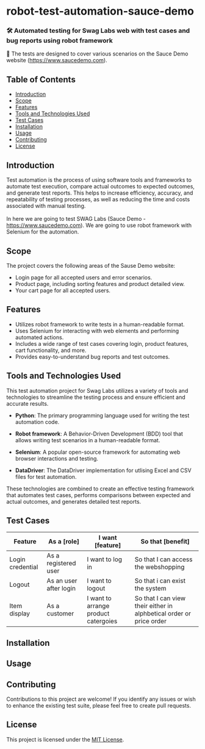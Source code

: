 # robot-test-automation-sauce-demo
### 🛠 Automated testing for Swag Labs web with test cases and bug reports using robot framework

📢 The tests are designed to cover various scenarios on the Sauce Demo website (https://www.saucedemo.com).

## Table of Contents

- [Introduction](#introduction)
- [Scope](#scope)
- [Features](#features)
- [Tools and Technologies Used](#tools-and-technologies-used)
- [Test Cases](#test-cases)
- [Installation](#installation)
- [Usage](#usage)
- [Contributing](#contributing)
- [License](#license)

## Introduction

Test automation is the process of using software tools and frameworks to automate test execution, compare actual outcomes to expected outcomes, and generate test reports. This helps to increase efficiency, accuracy, and repeatability of testing processes, as well as reducing the time and costs associated with manual testing. <br><br>In here we are going to test SWAG Labs (Sauce Demo - https://www.saucedemo.com). We are going to use robot framework with Selenium for the automation.
## Scope

The project covers the following areas of the Sause Demo website:

- Login page for all accepted users and error scenarios.
- Product page, including sorting features and product detailed view.
- Your cart page for all accepted users.

## Features

- Utilizes robot framework to write tests in a human-readable format.
- Uses Selenium for interacting with web elements and performing automated actions.
- Includes a wide range of test cases covering login, product features, cart functionality, and more.
- Provides easy-to-understand bug reports and test outcomes.


## Tools and Technologies Used

This test automation project for Swag Labs utilizes a variety of tools and technologies to streamline the testing process and ensure efficient and accurate results.

- **Python**: The primary programming language used for writing the test automation code.

- **Robot framework**: A Behavior-Driven Development (BDD) tool that allows writing test scenarios in a human-readable format.

- **Selenium**: A popular open-source framework for automating web browser interactions and testing.

- **DataDriver**: The DataDriver implementation for utlising Excel and CSV files for test automation.


These technologies are combined to create an effective testing framework that automates test cases, performs comparisons between expected and actual outcomes, and generates detailed test reports.


## Test Cases
| Feature        | As a [role]          | I want [feature]         | So that [benefit]       |
|----------------|----------------------|--------------------------|-------------------------|
| Login credential | As a registered user           | I want to log in         | So that I can access the webshopping|
| Logout | As an user after login      | I want to logout   | So that i can exist the system |
| Item display| As a customer      | I want to arrange product catergoies | So that I can view their either in alphbetical order or price order |


## Installation


## Usage



## Contributing

Contributions to this project are welcome! If you identify any issues or wish to enhance the existing test suite, please feel free to create pull requests.

## License

This project is licensed under the [MIT License](LICENSE).
